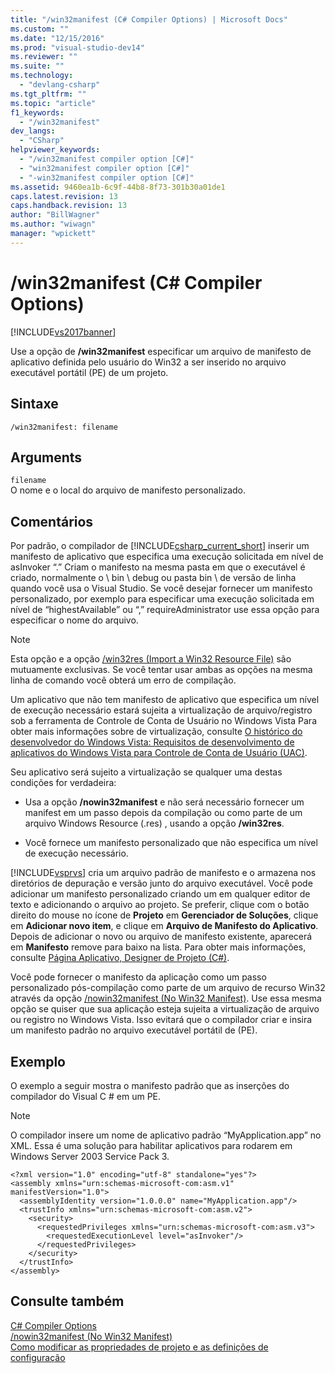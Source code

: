```yaml
---
title: "/win32manifest (C# Compiler Options) | Microsoft Docs"
ms.custom: ""
ms.date: "12/15/2016"
ms.prod: "visual-studio-dev14"
ms.reviewer: ""
ms.suite: ""
ms.technology: 
  - "devlang-csharp"
ms.tgt_pltfrm: ""
ms.topic: "article"
f1_keywords: 
  - "/win32manifest"
dev_langs: 
  - "CSharp"
helpviewer_keywords: 
  - "/win32manifest compiler option [C#]"
  - "win32manifest compiler option [C#]"
  - "-win32manifest compiler option [C#]"
ms.assetid: 9460ea1b-6c9f-44b8-8f73-301b30a01de1
caps.latest.revision: 13
caps.handback.revision: 13
author: "BillWagner"
ms.author: "wiwagn"
manager: "wpickett"
---
```

# /win32manifest (C# Compiler Options)
[!INCLUDE[vs2017banner](../../../csharp/includes/vs2017banner.md)]

Use a opção de **\/win32manifest** especificar um arquivo de manifesto de aplicativo definida pelo usuário do Win32 a ser inserido no arquivo executável portátil \(PE\) de um projeto.  
  
## Sintaxe  
  
```  
/win32manifest: filename  
```  
  
## Arguments  
 `filename`  
 O nome e o local do arquivo de manifesto personalizado.  
  
## Comentários  
 Por padrão, o compilador de [!INCLUDE[csharp_current_short](../../../csharp/language-reference/compiler-options/includes/csharp_current_short_md.md)] inserir um manifesto de aplicativo que especifica uma execução solicitada em nível de asInvoker “.” Criam o manifesto na mesma pasta em que o executável é criado, normalmente o \\ bin \\ debug ou pasta bin \\ de versão de linha quando você usa o Visual Studio.  Se você desejar fornecer um manifesto personalizado, por exemplo para especificar uma execução solicitada em nível de “highestAvailable” ou “,” requireAdministrator use essa opção para especificar o nome do arquivo.  
  
> [!NOTE]
>  Esta opção e a opção [\/win32res \(Import a Win32 Resource File\)](../../../csharp/language-reference/compiler-options/win32res-compiler-option.md) são mutuamente exclusivas.  Se você tentar usar ambas as opções na mesma linha de comando você obterá um erro de compilação.  
  
 Um aplicativo que não tem manifesto de aplicativo que especifica um nível de execução necessário estará sujeita a virtualização de arquivo\/registro sob a ferramenta de Controle de Conta de Usuário no Windows Vista  Para obter mais informações sobre de virtualização, consulte [O histórico do desenvolvedor do Windows Vista: Requisitos de desenvolvimento de aplicativos do Windows Vista para Controle de Conta de Usuário \(UAC\)](http://go.microsoft.com/fwlink/?LinkId=95452).  
  
 Seu aplicativo será sujeito a virtualização se qualquer uma destas condições for verdadeira:  
  
-   Usa a opção **\/nowin32manifest** e não será necessário fornecer um manifest em um passo depois da compilação ou como parte de um arquivo Windows Resource \(.res\) , usando a opção **\/win32res**.  
  
-   Você fornece um manifesto personalizado que não especifica um nível de execução necessário.  
  
 [!INCLUDE[vsprvs](../../../csharp/includes/vsprvs_md.md)] cria um arquivo padrão de manifesto e o armazena nos diretórios de depuração e versão junto do arquivo executável.  Você pode adicionar um manifesto personalizado criando um em qualquer editor de texto e adicionando o arquivo ao projeto.  Se preferir, clique com o botão direito do mouse no ícone de **Projeto** em **Gerenciador de Soluções**, clique em **Adicionar novo item**, e clique em **Arquivo de Manifesto do Aplicativo**.  Depois de adicionar o novo ou arquivo de manifesto existente, aparecerá em **Manifesto** remove para baixo na lista.  Para obter mais informações, consulte [Página Aplicativo, Designer de Projeto \(C\#\)](/visual-studio/ide/reference/application-page-project-designer-csharp).  
  
 Você pode fornecer o manifesto da aplicação como um passo personalizado pós\-compilação como parte de um arquivo de recurso Win32 através da opção [\/nowin32manifest \(No Win32 Manifest\)](../../../csharp/language-reference/compiler-options/nowin32manifest-compiler-option.md).  Use essa mesma opção se quiser que sua aplicação esteja sujeita a virtualização de arquivo ou registro no Windows Vista.  Isso evitará que o compilador criar e insira um manifesto padrão no arquivo executável portátil de \(PE\).  
  
## Exemplo  
 O exemplo a seguir mostra o manifesto padrão que as inserções do compilador do Visual C \# em um PE.  
  
> [!NOTE]
>  O compilador insere um nome de aplicativo padrão “MyApplication.app” no XML.  Essa é uma solução para habilitar aplicativos para rodarem em Windows Server 2003 Service Pack 3.  
  
```  
<?xml version="1.0" encoding="utf-8" standalone="yes"?>  
<assembly xmlns="urn:schemas-microsoft-com:asm.v1" manifestVersion="1.0">  
  <assemblyIdentity version="1.0.0.0" name="MyApplication.app"/>  
  <trustInfo xmlns="urn:schemas-microsoft-com:asm.v2">  
    <security>  
      <requestedPrivileges xmlns="urn:schemas-microsoft-com:asm.v3">  
        <requestedExecutionLevel level="asInvoker"/>  
      </requestedPrivileges>  
    </security>  
  </trustInfo>  
</assembly>  
```  
  
## Consulte também  
 [C\# Compiler Options](../../../csharp/language-reference/compiler-options/index.md)   
 [\/nowin32manifest \(No Win32 Manifest\)](../../../csharp/language-reference/compiler-options/nowin32manifest-compiler-option.md)   
 [Como modificar as propriedades de projeto e as definições de configuração](http://msdn.microsoft.com/pt-br/e7184bc5-2f2b-4b4f-aa9a-3ecfcbc48b67)